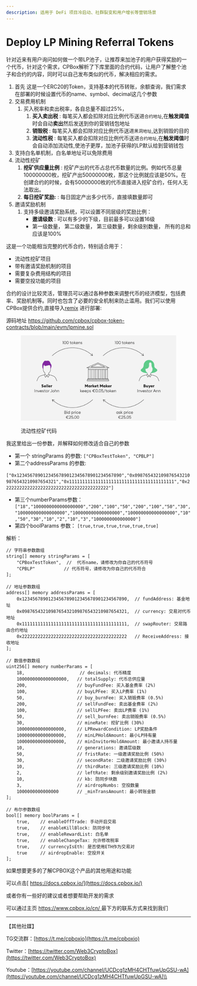 ```yaml
---
description: 适用于 DeFi 项目冷启动、社群裂变和用户增长等营销场景
---
```


# Deploy LP Mining Referral Tokens

针对近来有用户询问如何做一个带LP池子，让推荐来加池子的用户获得奖励的一个代币，针对这个需求，CPBox解析了下库里面的合约代码，让用户了解整个池子和合约的内容，同时可以自己发布类似的代币，解决相应的需求。

1. 首先 这是一个ERC20的Token，支持基本的代币转账，余额查询，我们需求在部署的时候设置代币的name、symbol、decimal这几个参数
2. 交易费用机制
   1. 买入税率和卖出税率，各自总量不超过25%，
      1. **买入卖出税** : 每笔买入都会扣除对应比例代币送进`合约地址`,在**触发阈值**时会自动**卖出**然后发送到你的营销钱包地址
      2. **销毁税** : 每笔买入都会扣除对应比例代币送进`黑洞地址`,达到销毁的目的
      3. **流动性税** : 每笔买入都会扣除对应比例代币送进`合约地址`,在**触发阈值**时会自动添加流动性,使池子更厚，加池子获得的LP默认给到营销钱包
3. 支持白名单机制，白名单地址可以免除费用
4. 流动性挖矿
   1. **挖矿供应量比例** : 挖矿产出的代币占总代币数量的比例。例如代币总量100000000枚，挖矿产出50000000枚，那这个比例就应该是50%。在创建合约的时候，会有50000000枚的代币直接进入挖矿合约，任何人无法取出。
   2. **每日挖矿奖励:** : 每日固定产出多少代币，直接填数量即可
5. 邀请奖励机制
   1. 支持多级邀请奖励系统，可以设置不同层级的奖励比例：
      * **邀请级数** : 可以有多少的下级，目前最多可以设置16级
      * 第一级数量， 第二级数量， 第三级数量，剩余级别数量， 所有的总和应该是100%

这是一个功能相当完整的代币合约，特别适合用于：

* 流动性挖矿项目
* 带有邀请奖励机制的项目
* 需要复杂费用结构的项目
* 需要空投功能的项目

合约的设计比较灵活，管理员可以通过各种参数来调整代币的经济模型，包括费率、奖励机制等。同时也包含了必要的安全机制来防止滥用。我们可以使用CPBox提供合约,直接导入[remix](https://remix.ethereum.org/) 进行部署:

源码地址 https://github.com/cpbox/cpbox-token-contracts/blob/main/evm/lpmine.sol

<figure><img src="../../../../.gitbook/assets/image (1) (1) (1) (1) (1) (1) (1).png" alt=""><figcaption><p>流动性挖矿代码</p></figcaption></figure>

我这里给出一份参数，并解释如何修改适合自己的参数

* 第一个 stringParams 的参数: `["CPBoxTestToken", "CPBLP"]`
* 第二个addressParams 的参数:

`["0x1234567890123456789012345678901234567890","0x0987654321098765432109876543210987654321","0x1111111111111111111111111111111111111111","0x2222222222222222222222222222222222222222"]`

* 第三个numberParams参数：`["18","1000000000000000000","200","100","50","200","100","50","30","100000000000000000","100000000000000000","100000000000000000","10","50","30","10","2","10","3","1000000000000000"]`
* 第四个boolParams 参数： `[true,true,true,true,true,true]`

解析：

```
// 字符串参数数组
string[] memory stringParams = [
    "CPBoxTestToken",  //  代币name，请修改为你自己的代币符号
    "CPBLP"           // 代币符号，请修改为你自己的代币符合
];

// 地址参数数组
address[] memory addressParams = [
    0x1234567890123456789012345678901234567890,  // fundAddress: 基金地址
    0x0987654321098765432109876543210987654321,  // currency: 交易对代币地址
    0x1111111111111111111111111111111111111111,  // swapRouter: 交易路由合约地址
    0x2222222222222222222222222222222222222222   // ReceiveAddress: 接收地址
];

// 数值参数数组
uint256[] memory numberParams = [
    18,                     // decimals: 代币精度
    1000000000000000000,   // totalSupply: 代币总供应量
    200,                   // buyFundFee: 买入基金费率 (2%)
    100,                   // buyLPFee: 买入LP费率 (1%)
    50,                    // buy_burnFee: 买入销毁费率 (0.5%)
    200,                   // sellFundFee: 卖出基金费率 (2%)
    100,                   // sellLPFee: 卖出LP费率 (1%)
    50,                    // sell_burnFee: 卖出销毁费率 (0.5%)
    30,                    // mineRate: 挖矿比例 (30%)
    100000000000000000,    // LPRewardCondition: LP奖励条件
    100000000000000000,    // minLPHoldAmount: 最小LP持有量
    100000000000000000,    // minInvitorHoldAmount: 最小邀请人持币量
    10,                    // generations: 邀请层级数
    50,                    // fristRate: 一级邀请奖励比例 (50%)
    30,                    // secondRate: 二级邀请奖励比例 (30%)
    10,                    // thirdRate: 三级邀请奖励比例 (10%)
    2,                     // leftRate: 剩余级别邀请奖励比例 (2%)
    10,                    // kb: 防同步块数
    3,                     // airdropNumbs: 空投数量
    1000000000000000       // _minTransAmount: 最小转账金额
];

// 布尔参数数组
bool[] memory boolParams = [
    true,    // enableOffTrade: 手动开启交易
    true,    // enableKillBlock: 防同步块
    true,    // enableRewardList: 白名单
    true,    // enableChangeTax: 允许修改税率
    true,    // currencyIsEth: 是否使用ETH作为交易对
    true     // airdropEnable: 空投开关
];
```

如果想要更多的了解CPBOX这个产品的其他用途和功能

可以点击[ https://docs.cpbox.io/](https://docs.cpbox.io/)

或者你有一些好的建议或者想要帮助开发的需求

可以通过主页 [https://www.cpbox.io/cn/ ](https://www.cpbox.io/cn/)最下方的联系方式来找到我们

***

【其他社媒】

TG交流群：[https://t.me/cpboxio](https://t.me/cpboxio)

Twitter：[https://twitter.com/Web3CryptoBox](https://twitter.com/Web3CryptoBox)

Youtube：[https://youtube.com/channel/UCDcg1zMH4CHTfuwUpGSU-wA](https://youtube.com/channel/UCDcg1zMH4CHTfuwUpGSU-wA)\\
